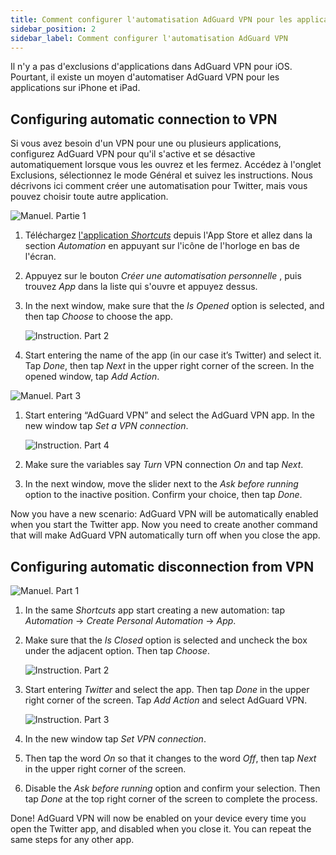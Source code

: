 ```yaml
---
title: Comment configurer l'automatisation AdGuard VPN pour les applications iPhone et iPad
sidebar_position: 2
sidebar_label: Comment configurer l'automatisation AdGuard VPN
---
```


Il n'y a pas d'exclusions d'applications dans AdGuard VPN pour iOS. Pourtant, il existe un moyen d'automatiser AdGuard VPN pour les applications sur iPhone et iPad.

## Configuring automatic connection to VPN

Si vous avez besoin d'un VPN pour une ou plusieurs applications, configurez AdGuard VPN pour qu'il s'active et se désactive automatiquement lorsque vous les ouvrez et les fermez. Accédez à l'onglet Exclusions, sélectionnez le mode Général et suivez les instructions. Nous décrivons ici comment créer une automatisation pour Twitter, mais vous pouvez choisir toute autre application.

![Manuel. Partie 1](https://cdn.adguardvpn.com/public/Adguard/Blog/VPNauto/vpn_on1_en.jpg)

1. Téléchargez [l'application *Shortcuts*](https://apps.apple.com/us/app/shortcuts/id915249334) depuis l'App Store et allez dans la section *Automation* en appuyant sur l'icône de l'horloge en bas de l'écran.
1. Appuyez sur le bouton *Créer une automatisation personnelle* , puis trouvez *App* dans la liste qui s'ouvre et appuyez dessus.
1. In the next window, make sure that the *Is Opened* option is selected, and then tap *Choose* to choose the app.

    ![Instruction. Part 2](https://cdn.adguardvpn.com/public/Adguard/Blog/VPNauto/vpn_on2_en.jpg)

1. Start entering the name of the app (in our case it’s Twitter) and select it. Tap *Done*, then tap *Next* in the upper right corner of the screen. In the opened window, tap *Add Action*.

![Manuel. Part 3](https://cdn.adguardvpn.com/public/Adguard/Blog/VPNauto/vpn_on3_en.jpg)

1. Start entering “AdGuard VPN” and select the AdGuard VPN app. In the new window tap *Set a VPN connection*.

    ![Instruction. Part 4](https://cdn.adguardvpn.com/public/Adguard/Blog/VPNauto/vpn_on4_en.jpg)

1. Make sure the variables say *Turn* VPN connection *On* and tap *Next*.
1. In the next window, move the slider next to the *Ask before running* option to the inactive position. Confirm your choice, then tap *Done*.

Now you have a new scenario: AdGuard VPN will be automatically enabled when you start the Twitter app. Now you need to create another command that will make AdGuard VPN automatically turn off when you close the app.

## Configuring automatic disconnection from VPN

![Manuel. Part 1](https://cdn.adguardvpn.com/public/Adguard/Blog/VPNauto/vpn_off1_en.jpg)

1. In the same *Shortcuts* app start creating a new automation: tap *Automation* → *Create Personal Automation* → *App*.
1. Make sure that the *Is Closed* option is selected and uncheck the box under the adjacent option. Then tap *Choose*.

    ![Instruction. Part 2](https://cdn.adguardvpn.com/public/Adguard/Blog/VPNauto/vpn_off2_en.jpg)

1. Start entering *Twitter* and select the app. Then tap *Done* in the upper right corner of the screen. Tap *Add Action* and select AdGuard VPN.

    ![Instruction. Part 3](https://cdn.adguardvpn.com/public/Adguard/Blog/VPNauto/vpn_off3_en.jpg)

1. In the new window tap *Set VPN connection*.
1. Then tap the word *On* so that it changes to the word *Off*, then tap *Next* in the upper right corner of the screen.
1. Disable the *Ask before running* option and confirm your selection. Then tap *Done* at the top right corner of the screen to complete the process.

Done! AdGuard VPN will now be enabled on your device every time you open the Twitter app, and disabled when you close it. You can repeat the same steps for any other app.
